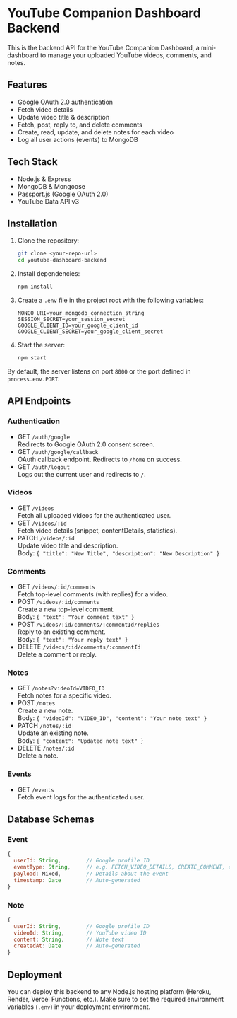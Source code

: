 # YouTube Companion Dashboard Backend

This is the backend API for the YouTube Companion Dashboard, a mini-dashboard to manage your uploaded YouTube videos, comments, and notes.

## Features

- Google OAuth 2.0 authentication
- Fetch video details
- Update video title & description
- Fetch, post, reply to, and delete comments
- Create, read, update, and delete notes for each video
- Log all user actions (events) to MongoDB

## Tech Stack

- Node.js & Express
- MongoDB & Mongoose
- Passport.js (Google OAuth 2.0)
- YouTube Data API v3

## Installation

1. Clone the repository:
   ```bash
   git clone <your-repo-url>
   cd youtube-dashboard-backend
   ```
2. Install dependencies:
   ```bash
   npm install
   ```
3. Create a `.env` file in the project root with the following variables:
   ```dotenv
   MONGO_URI=your_mongodb_connection_string
   SESSION_SECRET=your_session_secret
   GOOGLE_CLIENT_ID=your_google_client_id
   GOOGLE_CLIENT_SECRET=your_google_client_secret
   ```
4. Start the server:
   ```bash
   npm start
   ```

By default, the server listens on port `8000` or the port defined in `process.env.PORT`.

## API Endpoints

### Authentication

- GET `/auth/google`  
  Redirects to Google OAuth 2.0 consent screen.
- GET `/auth/google/callback`  
  OAuth callback endpoint. Redirects to `/home` on success.
- GET `/auth/logout`  
  Logs out the current user and redirects to `/`.

### Videos

- GET `/videos`  
  Fetch all uploaded videos for the authenticated user.
- GET `/videos/:id`  
  Fetch video details (snippet, contentDetails, statistics).
- PATCH `/videos/:id`  
  Update video title and description.  
  Body: `{ "title": "New Title", "description": "New Description" }`

### Comments

- GET `/videos/:id/comments`  
  Fetch top-level comments (with replies) for a video.
- POST `/videos/:id/comments`  
  Create a new top-level comment.  
  Body: `{ "text": "Your comment text" }`
- POST `/videos/:id/comments/:commentId/replies`  
  Reply to an existing comment.  
  Body: `{ "text": "Your reply text" }`
- DELETE `/videos/:id/comments/:commentId`  
  Delete a comment or reply.

### Notes

- GET `/notes?videoId=VIDEO_ID`  
  Fetch notes for a specific video.
- POST `/notes`  
  Create a new note.  
  Body: `{ "videoId": "VIDEO_ID", "content": "Your note text" }`
- PATCH `/notes/:id`  
  Update an existing note.  
  Body: `{ "content": "Updated note text" }`
- DELETE `/notes/:id`  
  Delete a note.

### Events

- GET `/events`  
  Fetch event logs for the authenticated user.

## Database Schemas

### Event

```js
{
  userId: String,        // Google profile ID
  eventType: String,     // e.g. FETCH_VIDEO_DETAILS, CREATE_COMMENT, etc.
  payload: Mixed,        // Details about the event
  timestamp: Date        // Auto-generated
}
```

### Note

```js
{
  userId: String,        // Google profile ID
  videoId: String,       // YouTube video ID
  content: String,       // Note text
  createdAt: Date        // Auto-generated
}
```

## Deployment

You can deploy this backend to any Node.js hosting platform (Heroku, Render, Vercel Functions, etc.). Make sure to set the required environment variables (`.env`) in your deployment environment.
